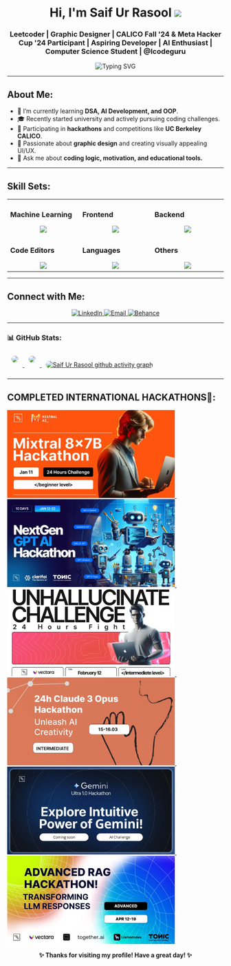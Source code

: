 <!-- GitHub Profile README -->

<h1 align="center">Hi, I'm Saif Ur Rasool <img src="https://media.giphy.com/media/hvRJCLFzcasrR4ia7z/giphy.gif" width="30px"></h1>
<h3 align="center">Leetcoder | Graphic Designer | CALICO Fall '24 & Meta Hacker Cup '24 Participant | Aspiring Developer | AI Enthusiast | Computer Science Student | @Icodeguru</h3>

<p align="center">
    <img src="https://readme-typing-svg.herokuapp.com?font=Fira+Code&size=22&pause=1000&color=F78AFA&width=435&lines=Welcome+to+my+GitHub+profile!;I+love+solving+problems+%26+designing!;Follow+for+coding+content+%26+motivation!" alt="Typing SVG">
</p>

---

## About Me:
- 🌱 I’m currently learning **DSA, AI Development, and OOP**.
- 🎓 Recently started university and actively pursuing coding challenges.
- 🤝 Participating in **hackathons** and competitions like **UC Berkeley CALICO**.
- 🎨 Passionate about **graphic design** and creating visually appealing UI/UX.
- 💬 Ask me about **coding logic, motivation, and educational tools.**

---

## Skill Sets:

<table align="center"><tr><td valign="top" width="25%">
  
### Machine Learning
<a href="https://github.com/arhamansari11/">
<div align="center">
       <img src="https://skillicons.dev/icons?i=pytorch,scikitlearn,opencv,numpy,pandas,matplotlib,pil,&perline=4" /> 
</div>
</a>
</td><td valign="top" width="25%">

### Frontend  
<a href="https://github.com/arhamansari11/">
<div align="center">  
       <img src="https://skillicons.dev/icons?i=html,css,bootstrap,materialui,tailwind,js,react,nextjs,jquery,antdesign&perline=4" /> 
</div>
</a>
 </td><td valign="top" width="25%">
        
### Backend
<a href="https://github.com/arhamansari11/">
<div align="center">
       <img src="https://skillicons.dev/icons?i=php,mysql,firebase,nodejs,express,mongodb&perline=4" /> 
</div>
</a>

</td>
</tr>
<tr><td valign="top" width="25%">

### Code Editors  
<a href="https://github.com/arhamansari11/">
<div align="center">  
       <img src="https://skillicons.dev/icons?i=vscode,vim,pycharm,&perline=4" /> 
</div>
</a>
</td><td valign="top" width="25%">
    
###  Languages
<a href="https://github.com/arhamansari11/">
<div align="center"> 
    <img src="https://skillicons.dev/icons?i=js,php,cpp,java,latex,python&perline=4" /> 
</div>
</a>
</td><td valign="top" width="25%">

### Others 
<a href="https://github.com/arhamansari11/">
<div align="center">  
       <img src="https://skillicons.dev/icons?i=git,github,npm,figma,postman,netlify,vite,vercel,heroku,discord,stackoverflow&perline=4" /> 
</div>
</a>
 </td> 
</tr>
</table>

---

## Connect with Me:

<p align="center">
    <a href="https://www.linkedin.com/in/your-profile" target="_blank">
        <img src="https://img.shields.io/badge/LinkedIn-%230077B5.svg?style=for-the-badge&logo=linkedin&logoColor=white" alt="LinkedIn" />
    </a>
    <a href="mailto:your-email@example.com" target="_blank">
        <img src="https://img.shields.io/badge/Email-D14836?style=for-the-badge&logo=gmail&logoColor=white" alt="Email" />
    </a>
    <a href="https://behance.net/your-profile" target="_blank">
        <img src="https://img.shields.io/badge/Behance-053EFF?style=for-the-badge&logo=behance&logoColor=white" alt="Behance" />
    </a>
</p>

---

### 📊 GitHub Stats:

  <!-- GitHub Stats Section -->
<div >

  <!-- GitHub Stats Section -->
  <a href="https://github.com/SaifRasool92">
    <img height="180em" src="https://github-readme-stats-git-masterrstaa-rickstaa.vercel.app/api?username=SaifRasool92&show_icons=true&theme=chartreuse-dark&include_all_commits=true&count_private=true&hide_border=true" style="margin: 10px; border-radius: 10px;"/>
    <img height="180em" src="https://github-readme-stats-eight-theta.vercel.app/api/top-langs/?username=SaifRasool92&langs_count=8&layout=compact&theme=chartreuse-dark&include_all_commits=true&count_private=true&hide_border=true" style="margin: 10px; border-radius: 10px;" />
  </a>

  <!-- Activity Graph -->
  <a href="https://github.com/SaifRasool92/github-readme-activity-graph">
    <img src="https://github-readme-activity-graph.vercel.app/graph?username=SaifRasool92&theme=chartreuse-dark&hide_border=true" alt="Saif Ur Rasool github activity graph" style="margin: 10px; border-radius: 10px;" />
  </a>

</div>

---
## COMPLETED INTERNATIONAL HACKATHONS🥇:

<p float="left">
  <a href="https://lablab.ai/event/mixtral-8x7b-24-hours-challenge/speakjourney-team/speakjourney-language-platform" target="_blank">
    <img src="https://raw.githubusercontent.com/arhamansari11/arhamansari11/main/undefined_imageLink_agcmu0jdf.webp" width="390">
  </a>
  &nbsp; &nbsp;
  <a href="https://lablab.ai/event/nextgen-gpt-ai-hackathon/agri-innovators/smart-crop-advisor" target="_blank">
    <img src="https://raw.githubusercontent.com/arhamansari11/arhamansari11/main/undefined_imageLink_6s3izi0enn.webp" width="390">
  </a>
  &nbsp;
    <a href="https://lablab.ai/event/unhallucinate-challenge-24-hours-fight/talented/nutrition-chatbot">
    <img src="https://raw.githubusercontent.com/arhamansari11/arhamansari11/main/undefined_imageLink_gi4si0npy.webp" width="390">
  </a>
 &nbsp; &nbsp;
   <a href="https://lablab.ai/event/24h-claude-hackathon/global-insight/global-insight-claude-3-opus">
    <img src="https://raw.githubusercontent.com/arhamansari11/arhamansari11/main/undefined_imageLink_gs99ki0uwm.webp" width="390">
  </a>
  &nbsp; &nbsp;
 <a href="https://lablab.ai/event/gemini-ultra-hackathon/labgurus/efa-event-feedback-assistant">
    <img src="https://raw.githubusercontent.com/arhamansari11/arhamansari11/main/undefined_imageLink_of20k0306.webp" width="390">
  </a>
    &nbsp; &nbsp;
   <a href="https://lablab.ai/event/advanced-rag-hackathon/social-assistant/equacare">
     <img src="https://raw.githubusercontent.com/arhamansari11/arhamansari11/main/undefined_imageLink_0wape0zy6.webp" width="390">
  </a>
<p align="center">
    <b>✨ Thanks for visiting my profile! Have a great day! ✨</b>
</p>
